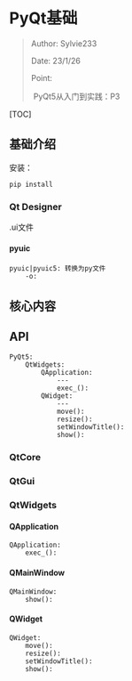 # PyQt基础

>Author: Sylvie233
>
>Date: 23/1/26
>
>Point: 
>
>​	PyQt5从入门到实践：P3

[TOC]

## 基础介绍

安装：

```
pip install 
```



### Qt Designer

.ui文件

#### pyuic

```
pyuic|pyuic5: 转换为py文件
	-o:
```











## 核心内容









## API

```
PyQt5:
	QtWidgets:
		QApplication:
			---
			exec_():
		QWidget:
			---
			move():
			resize():
			setWindowTitle():
			show():
```



### QtCore



### QtGui



### QtWidgets

#### QApplication

```
QApplication:
	exec_():
```



#### QMainWindow

```
QMainWindow:
	show():
```





#### QWidget

```
QWidget:
	move():
	resize():
	setWindowTitle():
	show():
```































